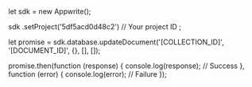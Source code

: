 let sdk = new Appwrite();

sdk
    .setProject('5df5acd0d48c2') // Your project ID
;

let promise = sdk.database.updateDocument('[COLLECTION_ID]', '[DOCUMENT_ID]', {}, [], []);

promise.then(function (response) {
    console.log(response); // Success
}, function (error) {
    console.log(error); // Failure
});